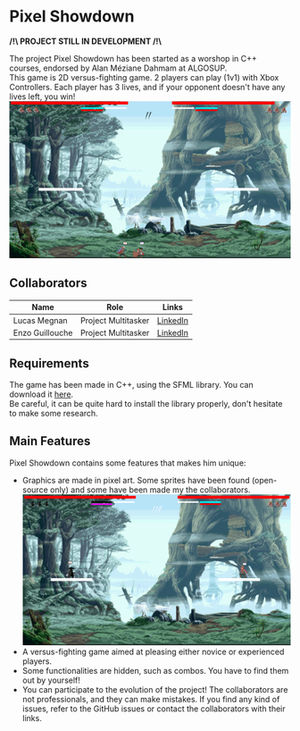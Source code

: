 # Pixel Showdown

<b>/!\ PROJECT STILL IN DEVELOPMENT /!\ </b>

The project Pixel Showdown has been started as a worshop in C++ courses, endorsed by Alan Méziane Dahmam at ALGOSUP.<br>
This game is 2D versus-fighting game. 2 players can play (1v1) with Xbox Controllers.
Each player has 3 lives, and if your opponent doesn't have any lives left, you win!<br>
![](./Documents/img/image2.png)

## Collaborators 

| Name | Role | Links |
| -- | -- | -- |
| Lucas Megnan | Project Multitasker | [LinkedIn](https://www.linkedin.com/in/lucas-megnan/) |
| Enzo Guillouche | Project Multitasker | [LinkedIn](https://www.linkedin.com/in/enzo-g-b62114293/) |

## Requirements

The game has been made in C++, using the SFML library. You can download it [here](https://www.sfml-dev.org/download.php).<br>
Be careful, it can be quite hard to install the library properly, don't hesitate to make some research.

## Main Features

Pixel Showdown contains some features that makes him unique:
- Graphics are made in pixel art. Some sprites have been found (open-source only) and some have been made my the collaborators. <br>
![](./Documents/img/image.png)
- A versus-fighting game aimed at pleasing either novice or experienced players.
- Some functionalities are hidden, such as combos. You have to find them out by yourself!
- You can participate to the evolution of the project! The collaborators are not professionals, and they can make mistakes. If you find any kind of issues, refer to the GitHub issues or contact the collaborators with their links.

